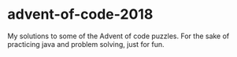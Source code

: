 # advent-of-code-2018
My solutions to some of the Advent of code puzzles.
For the sake of practicing java and problem solving, just for fun.

